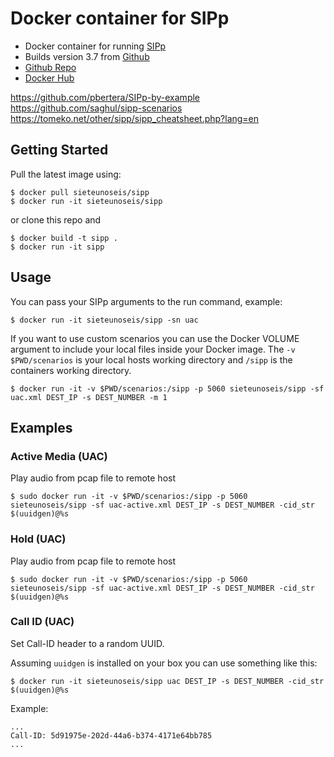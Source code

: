 # Docker container for SIPp

- Docker container for running [SIPp](http://sipp.sourceforge.net/index.html)
- Builds version 3.7 from [Github ](https://github.com/SIPp)
- [Github Repo](https://github.com/sieteunoseis/sipp)
- [Docker Hub](https://hub.docker.com/r/sieteunoseis/sipp/)

https://github.com/pbertera/SIPp-by-example
https://github.com/saghul/sipp-scenarios
https://tomeko.net/other/sipp/sipp_cheatsheet.php?lang=en

## Getting Started

Pull the latest image using:

```
$ docker pull sieteunoseis/sipp
$ docker run -it sieteunoseis/sipp
```

or clone this repo and

```
$ docker build -t sipp .
$ docker run -it sipp
```

## Usage

You can pass your SIPp arguments to the run command, example:

```
$ docker run -it sieteunoseis/sipp -sn uac
```

If you want to use custom scenarios you can use the Docker VOLUME argument to include your local files inside your Docker image.  The `-v $PWD/scenarios` is your local hosts working directory and `/sipp` is the containers working directory.

```
$ docker run -it -v $PWD/scenarios:/sipp -p 5060 sieteunoseis/sipp -sf uac.xml DEST_IP -s DEST_NUMBER -m 1
```
## Examples

### Active Media (UAC)

Play audio from pcap file to remote host

```
$ sudo docker run -it -v $PWD/scenarios:/sipp -p 5060 sieteunoseis/sipp -sf uac-active.xml DEST_IP -s DEST_NUMBER -cid_str $(uuidgen)@%s
```

### Hold (UAC)

Play audio from pcap file to remote host

```
$ sudo docker run -it -v $PWD/scenarios:/sipp -p 5060 sieteunoseis/sipp -sf uac-active.xml DEST_IP -s DEST_NUMBER -cid_str $(uuidgen)@%s
```

### Call ID (UAC)

Set Call-ID header to a random UUID.

Assuming ```uuidgen``` is installed on your box you can use something like this:

```
$ docker run -it sieteunoseis/sipp uac DEST_IP -s DEST_NUMBER -cid_str $(uuidgen)@%s
```
Example:

```
...
Call-ID: 5d91975e-202d-44a6-b374-4171e64bb785
...
```
